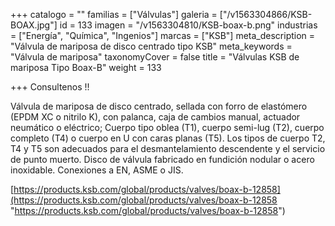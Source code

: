 +++
catalogo = ""
familias = ["Válvulas"]
galeria = ["/v1563304866/KSB-BOAX.jpg"]
id = 133
imagen = "/v1563304810/KSB-boax-b.png"
industrias = ["Energía", "Química", "Ingenios"]
marcas = ["KSB"]
meta_description = "Válvula de mariposa de disco centrado tipo KSB"
meta_keywords = "Válvula de mariposa"
taxonomyCover = false
title = "Válvulas KSB de mariposa Tipo Boax-B"
weight = 133

+++
Consultenos !!

Válvula de mariposa de disco centrado, sellada con forro de elastómero (EPDM XC o nitrilo K), con palanca, caja de cambios manual, actuador neumático o eléctrico; Cuerpo tipo oblea (T1), cuerpo semi-lug (T2), cuerpo completo (T4) o cuerpo en U con caras planas (T5). Los tipos de cuerpo T2, T4 y T5 son adecuados para el desmantelamiento descendente y el servicio de punto muerto. Disco de válvula fabricado en fundición nodular o acero inoxidable. Conexiones a EN, ASME o JIS.

[https://products.ksb.com/global/products/valves/boax-b-12858](https://products.ksb.com/global/products/valves/boax-b-12858 "https://products.ksb.com/global/products/valves/boax-b-12858")